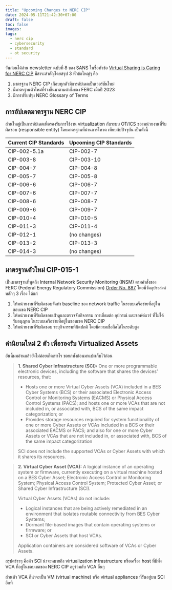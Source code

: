 ```yaml
---
title: "Upcoming Changes to NERC CIP"
date: 2024-05-11T21:42:30+07:00
draft: false
toc: false
images:
tags:
  - nerc cip
  - cybersecurity
  - standard
  - ot security
---
```


วันก่อนได้อ่าน newsletter ฉบับที่ 8 ของ SANS ในชื่อหัวข้อ [Virtual Sharing is Caring for NERC CIP](https://www.linkedin.com/pulse/virtual-sharing-caring-nerc-cip-sans-ics-0fn4c/) มีสาระสำคัญโดยสรุป 3 หัวข้อใหญ่ๆ คือ

1. มาตรฐาน NERC CIP เกือบทุกตัวมีการอัปเดตเป็นเวอร์ชันใหม่
2. มีมาตรฐานตัวใหม่ที่ร่างขึ้นมาตามคำสั่งของ FERC เมื่อปี 2023
3. มีการปรับปรุง NERC Glossary of Terms

## การอัปเดตมาตรฐาน NERC CIP

ส่วนใหญ่เป็นการอัปเดตเพื่อรองรับการใช้งาน virtualization กับระบบ OT/ICS ของหน่วยงานที่รับผิดชอบ (responsible entity) โดยมาตรฐานที่ผ่านการโหวต เทียบกับปัจจุบัน เป็นดังนี้

| Current CIP Standards | Upcoming CIP Standards |
| --------------------- | ---------------------- |
| CIP-002-5.1a          | CIP-002-7              |
| CIP-003-8             | CIP-003-10             |
| CIP-004-7             | CIP-004-8              |
| CIP-005-7             | CIP-005-8              |
| CIP-006-6             | CIP-006-7              |
| CIP-007-6             | CIP-007-7              |
| CIP-008-6             | CIP-008-7              |
| CIP-009-6             | CIP-009-7              |
| CIP-010-4             | CIP-010-5              |
| CIP-011-3             | CIP-011-4              |
| CIP-012-1             | (no changes)           |
| CIP-013-2             | CIP-013-3              |
| CIP-014-3             | (no changes)           |

## มาตรฐานตัวใหม่ CIP-015-1

เป็นมาตรฐานที่พูดถึง Internal Network Security Monitoring (INSM) ตามคำสั่งของ FERC (Federal Energy Regulatory Commission) [Order No. 887](https://www.federalregister.gov/documents/2023/02/09/2023-01453/internal-network-security-monitoring-for-high-and-medium-impact-bulk-electric-system-cyber-systems) โดยมีวัตถุประสงค์หลักๆ 3 เรื่อง ได้แก่

1. ให้หน่วยงานที่รับผิดชอบจัดทำ baseline ของ network traffic ในระบบเครือข่ายที่อยู่ในขอบเขต NERC CIP
2. ให้หน่วยงานที่รับผิดชอบเฝ้าดูและตรวจจับกิจกรรม การเชื่อมต่อ อุปกรณ์ และซอฟต์แวร์ ที่ไม่ได้รับอนุญาต ในระบบเครือข่ายที่อยู่ในขอบเขต NERC CIP
3. ให้หน่วยงานที่รับผิดชอบ ระบุกิจกรรมที่ผิดปกติ โดยมีความเชื่อถือได้ในระดับสูง

## คำนิยามใหม่ 2 ตัว เพื่อรองรับ Virtualized Assets

อันนี้ผมอ่านแล้วยังไม่ค่อยเก็ตเท่าไร ขอยกทั้งก้อนมาแปะเก็บไว้ก่อน

> **1. Shared Cyber Infrastructure (SCI):** One or more programmable electronic devices, including the software that shares the devices’ resources, that:
>
> * Hosts one or more Virtual Cyber Assets (VCA) included in a BES Cyber Systems (BCS) or their associated Electronic Access Control or Monitoring Systems (EACMS) or Physical Access Control Systems (PACS); and hosts one or more VCAs that are not included in, or associated with, BCS of the same impact categorization; or
> * Provides storage resources required for system functionality of one or more Cyber Assets or VCAs included in a BCS or their associated EACMS or PACS; and also for one or more Cyber Assets or VCAs that are not included in, or associated with, BCS of the same impact categorization
>
> SCI does not include the supported VCAs or Cyber Assets with which it shares its resources.

> **2. Virtual Cyber Asset (VCA):** A logical instance of an operating system or firmware, currently executing on a virtual machine hosted on a BES Cyber Asset; Electronic Access Control or Monitoring System; Physical Access Control System; Protected Cyber Asset; or Shared Cyber Infrastructure (SCI).
>
> Virtual Cyber Assets (VCAs) do not include:
>
> * Logical instances that are being actively remediated in an environment that isolates routable connectivity from BES Cyber Systems;
> * Dormant file-based images that contain operating systems or firmware; or
> * SCI or Cyber Assets that host VCAs.
>
> Application containers are considered software of VCAs or Cyber Assets.

สรุปคร่าวๆ คือตัว SCI น่าจะหมายถึง virtualization infrastructure หรือเครื่อง host ที่มีทั้ง VCA ที่อยู่ในขอบเขตของ NERC CIP อยู่ร่วมกับ VCA อื่นๆ

ส่วนตัว VCA ก็น่าจะเป็น VM (virtual machine) หรือ virtual appliances ที่รันอยู่บน SCI อีกที
